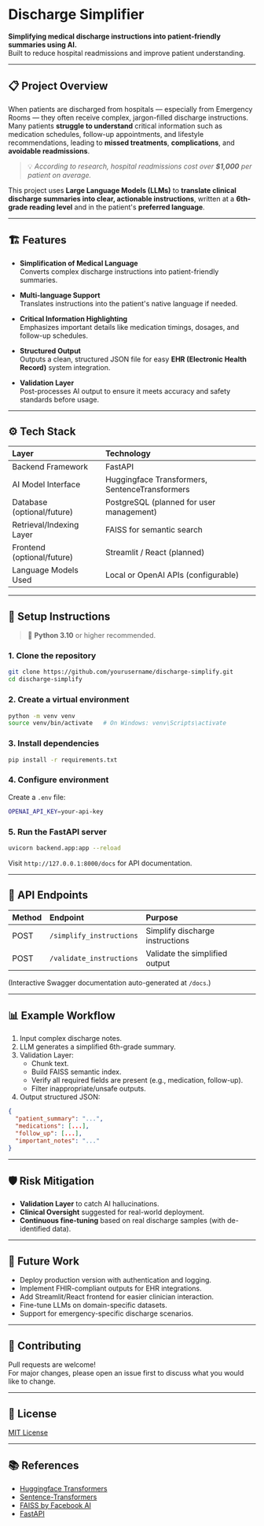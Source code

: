 # Discharge Simplifier

**Simplifying medical discharge instructions into patient-friendly summaries using AI.**  
Built to reduce hospital readmissions and improve patient understanding.

---

## 📋 Project Overview

When patients are discharged from hospitals — especially from Emergency Rooms — they often receive complex, jargon-filled discharge instructions. Many patients **struggle to understand** critical information such as medication schedules, follow-up appointments, and lifestyle recommendations, leading to **missed treatments**, **complications**, and **avoidable readmissions**.

> 💡 *According to research, hospital readmissions cost over **$1,000** per patient on average.*

This project uses **Large Language Models (LLMs)** to **translate clinical discharge summaries into clear, actionable instructions**, written at a **6th-grade reading level** and in the patient's **preferred language**.

---

## 🏗️ Features

- **Simplification of Medical Language**  
  Converts complex discharge instructions into patient-friendly summaries.

- **Multi-language Support**  
  Translates instructions into the patient's native language if needed.

- **Critical Information Highlighting**  
  Emphasizes important details like medication timings, dosages, and follow-up schedules.

- **Structured Output**  
  Outputs a clean, structured JSON file for easy **EHR (Electronic Health Record)** system integration.

- **Validation Layer**  
  Post-processes AI output to ensure it meets accuracy and safety standards before usage.

---

## ⚙️ Tech Stack

| Layer                     | Technology                     |
|:-------------------------- |:------------------------------- |
| Backend Framework         | FastAPI                         |
| AI Model Interface         | Huggingface Transformers, SentenceTransformers |
| Database (optional/future) | PostgreSQL (planned for user management) |
| Retrieval/Indexing Layer   | FAISS for semantic search       |
| Frontend (optional/future) | Streamlit / React (planned)     |
| Language Models Used       | Local or OpenAI APIs (configurable) |

---

## 🚀 Setup Instructions

> 📲 **Python 3.10** or higher recommended.

### 1. Clone the repository
```bash
git clone https://github.com/yourusername/discharge-simplify.git
cd discharge-simplify
```

### 2. Create a virtual environment
```bash
python -m venv venv
source venv/bin/activate   # On Windows: venv\Scripts\activate
```

### 3. Install dependencies
```bash
pip install -r requirements.txt
```

### 4. Configure environment
Create a `.env` file:
```bash
OPENAI_API_KEY=your-api-key
```

### 5. Run the FastAPI server
```bash
uvicorn backend.app:app --reload
```
Visit `http://127.0.0.1:8000/docs` for API documentation.

---

## 🧹 API Endpoints

| Method | Endpoint                     | Purpose                               |
|:-------|:------------------------------|:------------------------------------- |
| POST   | `/simplify_instructions`       | Simplify discharge instructions       |
| POST   | `/validate_instructions`       | Validate the simplified output        |

(Interactive Swagger documentation auto-generated at `/docs`.)

---

## 📊 Example Workflow

1. Input complex discharge notes.
2. LLM generates a simplified 6th-grade summary.
3. Validation Layer:
   - Chunk text.
   - Build FAISS semantic index.
   - Verify all required fields are present (e.g., medication, follow-up).
   - Filter inappropriate/unsafe outputs.
4. Output structured JSON:
```json
{
  "patient_summary": "...",
  "medications": [...],
  "follow_up": [...],
  "important_notes": "..."
}
```

---

## 🛡️ Risk Mitigation

- **Validation Layer** to catch AI hallucinations.
- **Clinical Oversight** suggested for real-world deployment.
- **Continuous fine-tuning** based on real discharge samples (with de-identified data).

---

## 🌱 Future Work

- Deploy production version with authentication and logging.
- Implement FHIR-compliant outputs for EHR integrations.
- Add Streamlit/React frontend for easier clinician interaction.
- Fine-tune LLMs on domain-specific datasets.
- Support for emergency-specific discharge scenarios.

---

## 🤝 Contributing

Pull requests are welcome!  
For major changes, please open an issue first to discuss what you would like to change.

---

## 📜 License

[MIT License](LICENSE)

---

## 📚 References

- [Huggingface Transformers](https://huggingface.co/transformers/)
- [Sentence-Transformers](https://www.sbert.net/)
- [FAISS by Facebook AI](https://github.com/facebookresearch/faiss)
- [FastAPI](https://fastapi.tiangolo.com/)

